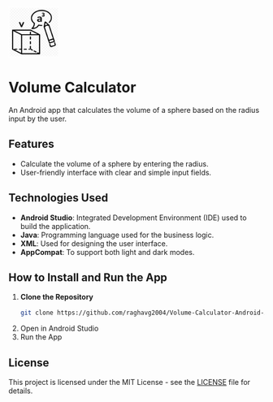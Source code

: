 <img src="app/src/main/res/drawable/icon.png" alt="App Icon" width="100" height="100">

# Volume Calculator

An Android app that calculates the volume of a sphere based on the radius input by the user.

## Features
- Calculate the volume of a sphere by entering the radius.
- User-friendly interface with clear and simple input fields.

## Technologies Used
- **Android Studio**: Integrated Development Environment (IDE) used to build the application.
- **Java**: Programming language used for the business logic.
- **XML**: Used for designing the user interface.
- **AppCompat**: To support both light and dark modes.

## How to Install and Run the App

1. **Clone the Repository**
   ```bash
   git clone https://github.com/raghavg2004/Volume-Calculator-Android-Application.git
   ```
2. Open in Android Studio
3. Run the App

## License

This project is licensed under the MIT License - see the [LICENSE](LICENSE) file for details.

